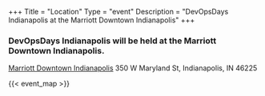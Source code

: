 +++
Title = "Location"
Type = "event"
Description = "DevOpsDays Indianapolis at the Marriott Downtown Indianapolis"
+++

### DevOpsDays Indianapolis will be held at the Marriott Downtown Indianapolis.

[Marriott Downtown Indianapolis](http://www.marriott.com/hotels/travel/indcc-indianapolis-marriott-downtown/)
350 W Maryland St, Indianapolis, IN 46225

{{< event_map >}}
